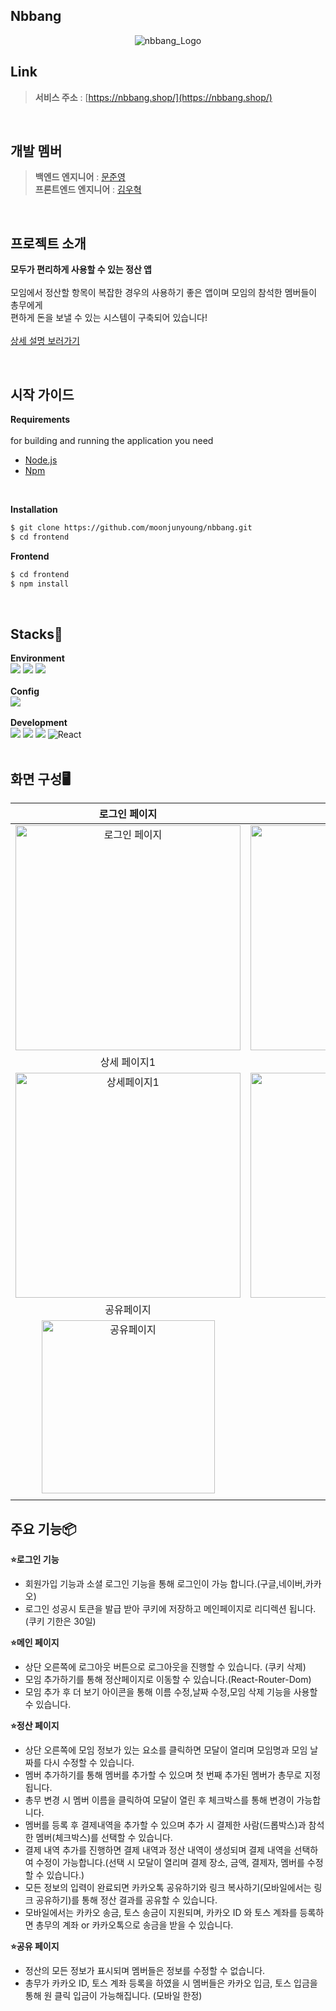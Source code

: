 ## Nbbang 

<p align="center">
  <img src="https://github.com/moonjunyoung/nbbang/assets/117567934/33e361d7-466a-4142-b98d-011f225e2083" alt="nbbang_Logo">
</p>

  
## Link
  
> __서비스 주소__ : [https://nbbang.shop/](https://nbbang.shop/)

<br/>

## 개발 멤버

> __백엔드 엔지니어__ : [문준영](https://github.com/moonjunyoung)<br/>
> __프론트엔드 엔지니어__ : [김우혁](https://github.com/WooHyucks)

<br/>

## 프로젝트 소개

**모두가 편리하게 사용할 수 있는 정산 앱**
<br/>
<br/>
  모임에서 정산할 항목이 복잡한 경우의 사용하기 좋은 앱이며 모임의 참석한 멤버들이 총무에게 <br/>
  편하게 돈을 보낼 수 있는 시스템이 구축되어 있습니다!
<br/>
<br/>
[상세 설명 보러가기](https://github.com/moonjunyoung/nbbang/blob/master/README.md)


<br/>

## 시작 가이드

**Requirements**
<br/>
<br/>
for building and running the application you need
 - [Node.js](https://nodejs.org/en)
 - [Npm](https://www.npmjs.com/)
<br/>

**Installation**
<br/>
```bash
$ git clone https://github.com/moonjunyoung/nbbang.git
$ cd frontend
```

**Frontend**
<br/>
```bash
$ cd frontend
$ npm install
```


<br/>

## Stacks🚀

**Environment**
<br/>
<img src="https://img.shields.io/badge/visualstudiocode-007ACC?style=for-the-badge&logo=visualstudiocode&logoColor=white">
<img src="https://img.shields.io/badge/github-181717?style=for-the-badge&logo=github&logoColor=white">
<img src="https://img.shields.io/badge/git-F05032?style=for-the-badge&logo=git&logoColor=white">
<br/>
<br/>
**Config**
<br/>
<img src="https://img.shields.io/badge/npm-CB3837?style=for-the-badge&logo=npm&logoColor=white">
<br/>
<br/>
**Development**
<br/>
<img src="https://img.shields.io/badge/javascript-F7DF1E?style=for-the-badge&logo=javascript&logoColor=black">
<img src="https://img.shields.io/badge/html5-E34F26?style=for-the-badge&logo=html5&logoColor=white">
<img src="https://img.shields.io/badge/css-1572B6?style=for-the-badge&logo=css3&logoColor=white">
![React](https://img.shields.io/badge/react-444444?style=for-the-badge&logo=react)
<br/>
<br/>

## 화면 구성🖥️
| 로그인 페이지 | 메인 페이지 | 
|:---:|:---:
|<img width="360" alt="로그인 페이지" src="https://github.com/moonjunyoung/nbbang/assets/117567934/80d6a0b9-7326-4da9-a1a9-726f17871131"> |<img width="360" alt="메인페이지" src="https://github.com/moonjunyoung/nbbang/assets/117567934/480422cd-1e41-4ed3-b53f-8054139275d6">
| 상세 페이지1 | 상세 페이지2 | 
|<img width="360" alt="상세페이지1" src="https://github.com/moonjunyoung/nbbang/assets/117567934/7270b180-e4bd-45a4-8aec-5733c6aec121"> |<img width="360" alt="상세페이지2" src="https://github.com/moonjunyoung/nbbang/assets/117567934/21cb2e8e-adc2-4820-8999-25fca1261bf5">
| 공유페이지 |  | 
|<img width="277" alt="공유페이지" src="https://github.com/moonjunyoung/nbbang/assets/117567934/7e7100ae-eb68-40c3-8408-68f24c69b18a">
|| 


## 주요 기능📦

**⭐️로그인 기능**
 - 회원가입 기능과 소셜 로그인 기능을 통해 로그인이 가능 합니다.(구글,네이버,카카오)
 - 로그인 성공시 토큰을 발급 받아 쿠키에 저장하고 메인페이지로 리디렉션 됩니다.(쿠키 기한은 30일)

**⭐️메인 페이지**
 - 상단 오른쪽에 로그아웃 버튼으로 로그아웃을 진행할 수 있습니다. (쿠키 삭제)
 - 모임 추가하기를 통해 정산페이지로 이동할 수 있습니다.(React-Router-Dom)
 - 모임 추가 후 더 보기 아이콘을 통해 이름 수정,날짜 수정,모임 삭제 기능을 사용할 수 있습니다.

**⭐️정산 페이지**
 - 상단 오른쪽에 모임 정보가 있는 요소를 클릭하면 모달이 열리며 모임명과 모임 날짜를 다시 수정할 수 있습니다.
 - 멤버 추가하기를 통해 멤버를 추가할 수 있으며 첫 번째 추가된 멤버가 총무로 지정됩니다.
 - 총무 변경 시 멤버 이름을 클릭하여 모달이 열린 후 체크박스를 통해 변경이 가능합니다.
 - 멤버를 등록 후 결제내역을 추가할 수 있으며 추가 시 결제한 사람(드롭박스)과 참석한 멤버(체크박스)를 선택할 수 있습니다.
 - 결제 내역 추가를 진행하면 결제 내역과 정산 내역이 생성되며 결제 내역을 선택하여 수정이 가능합니다.(선택 시 모달이 열리며 결제 장소, 금액, 결제자, 멤버를 수정할 수 있습니다.)
 - 모든 정보의 입력이 완료되면 카카오톡 공유하기와 링크 복사하기(모바일에서는 링크 공유하기)를 통해 정산 결과를 공유할 수 있습니다.
 - 모바일에서는 카카오 송금, 토스 송금이 지원되며, 카카오 ID 와 토스 계좌를 등록하면 총무의 계좌 or 카카오톡으로 송금을 받을 수 있습니다.

**⭐️공유 페이지**
 - 정산의 모든 정보가 표시되며 멤버들은 정보를 수정할 수 없습니다.
 - 총무가 카카오 ID, 토스 계좌 등록을 하였을 시 멤버들은 카카오 입금, 토스 입금을 통해 원 클릭 입금이 가능해집니다. (모바일 한정)







